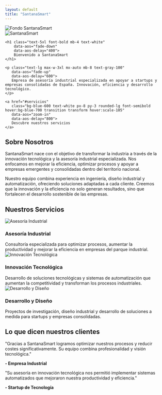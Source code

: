```yaml
---
layout: default
title: "SantanaSmart"
---
```


<!-- Hero Section -->
<section class="relative bg-gray-100 text-center py-32 overflow-hidden" data-aos="fade-up">
  <!-- Imagen de fondo con opacidad -->
  <div class="absolute inset-0">
    <img src="{{ site.baseurl }}/assets/images/fondo.jpg" 
         alt="Fondo SantanaSmart"
         class="w-full h-full object-cover opacity-30">
  </div>

  <!-- Overlay para oscurecer un poco (opcional) -->
  <div class="absolute inset-0 bg-black opacity-20"></div>

  <!-- Contenido encima -->
  <div class="relative z-10">
    <img src="{{ site.baseurl }}/assets/images/logo.jpg" 
         alt="SantanaSmart" 
         class="mx-auto mb-6 w-40" 
         data-aos="zoom-in" 
         data-aos-delay="200">

    <h1 class="text-5xl font-bold mb-4 text-white" 
        data-aos="fade-down" 
        data-aos-delay="400">
        Bienvenido a SantanaSmart
    </h1>

    <p class="text-lg max-w-3xl mx-auto mb-8 text-gray-100" 
       data-aos="fade-up" 
       data-aos-delay="600">
       Empresa de asesoría industrial especializada en apoyar a startups y empresas consolidadas de España. Innovación, eficiencia y desarrollo tecnológico.
    </p>

    <a href="#servicios" 
       class="bg-blue-600 text-white px-8 py-3 rounded-lg font-semibold hover:bg-blue-700 transition transform hover:scale-105" 
       data-aos="zoom-in" 
       data-aos-delay="800">
       Descubre nuestros servicios
    </a>
  </div>
</section>


<!-- Sobre Nosotros -->
<section id="sobre-nosotros" class="py-32 bg-white" data-aos="fade-up">
<div class="max-w-5xl mx-auto px-6 text-center">
  <h2 class="text-4xl font-bold mb-12">Sobre Nosotros</h2>
  <p class="text-lg mb-6">
    SantanaSmart nace con el objetivo de transformar la industria a través de la innovación tecnológica y la asesoría industrial especializada. Nos enfocamos en mejorar la eficiencia, optimizar procesos y apoyar a empresas emergentes y consolidadas dentro del territorio nacional.
  </p>
  <p class="text-lg">
    Nuestro equipo combina experiencia en ingeniería, diseño industrial y automatización, ofreciendo soluciones adaptadas a cada cliente. Creemos que la innovación y la eficiencia no solo generan resultados, sino que fortalecen el desarrollo sostenible de las empresas.
  </p>
</div>
</section>

<!-- Servicios -->
<section id="servicios" class="py-32 bg-gray-50">
<div class="max-w-6xl mx-auto px-6 text-center">
  <h2 class="text-4xl font-bold mb-16" data-aos="fade-up">Nuestros Servicios</h2>
  <div class="grid md:grid-cols-3 gap-12">
    
<div class="w-full sm:w-80 md:w-96 lg:w-[500px] mx-auto bg-white rounded-xl shadow-lg overflow-hidden hover:shadow-2xl transition transform hover:scale-105" data-aos="fade-right">
  <img src="{{ site.baseurl }}/assets/images/asesoria.jpg" alt="Asesoría Industrial" class="w-full h-48 object-cover">
  <div class="p-6 text-left">
    <h3 class="text-2xl font-semibold mb-3">Asesoría Industrial</h3>
    Consultoría especializada para optimizar procesos, aumentar la productividad y mejorar la eficiencia en empresas del parque industrial.
  </div>
</div>

<div class="w-full sm:w-80 md:w-96 lg:w-[500px] mx-auto bg-white rounded-xl shadow-lg overflow-hidden hover:shadow-2xl transition transform hover:scale-105" data-aos="fade-up">
  <img src="{{ site.baseurl }}/assets/images/innovacion.jpg" alt="Innovación Tecnológica" class="w-full h-48 object-cover">
  <div class="p-6 text-left">
    <h3 class="text-2xl font-semibold mb-3">Innovación Tecnológica</h3>
    Desarrollo de soluciones tecnológicas y sistemas de automatización que aumentan la competitividad y transforman los procesos industriales.
  </div>
</div>

<div class="w-full sm:w-80 md:w-96 lg:w-[500px] mx-auto bg-white rounded-xl shadow-lg overflow-hidden hover:shadow-2xl transition transform hover:scale-105" data-aos="fade-left">
  <img src="{{ site.baseurl }}/assets/images/desarrollo.jpg" alt="Desarrollo y Diseño" class="w-full h-48 object-cover">
  <div class="p-6 text-left">
    <h3 class="text-2xl font-semibold mb-3">Desarrollo y Diseño</h3>
    Proyectos de investigación, diseño industrial y desarrollo de soluciones a medida para startups y empresas consolidadas.
  </div>
</div>


  </div>
</div>
</section>

<!-- Testimonios -->
<section class="py-32 bg-white">
<div class="max-w-4xl mx-auto px-6 text-center">
  <h2 class="text-4xl font-bold mb-16" data-aos="fade-up">Lo que dicen nuestros clientes</h2>
  <div class="space-y-10">
    <div class="bg-gray-100 p-8 rounded-xl shadow" data-aos="fade-right">
      <p class="mb-4">"Gracias a SantanaSmart logramos optimizar nuestros procesos y reducir costes significativamente. Su equipo combina profesionalidad y visión tecnológica."</p>
      <strong>- Empresa Industrial</strong>
    </div>
    <div class="bg-gray-100 p-8 rounded-xl shadow" data-aos="fade-left">
      <p class="mb-4">"Su asesoría en innovación tecnológica nos permitió implementar sistemas automatizados que mejoraron nuestra productividad y eficiencia."</p>
      <strong>- Startup de Tecnología</strong>
    </div>
  </div>
</div>
</section>

<!-- Footer -->









